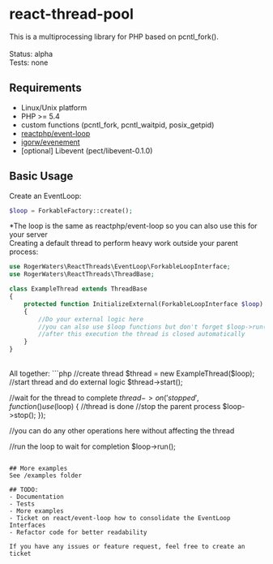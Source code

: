 # react-thread-pool

This is a multiprocessing library for PHP based on pcntl_fork().<br />
<br />
Status: alpha<br />
Tests: none<br />

## Requirements
- Linux/Unix platform
- PHP >= 5.4
- custom functions (pcntl_fork, pcntl_waitpid, posix_getpid)
- <a href="https://github.com/reactphp/event-loop" target="_blank">reactphp/event-loop</a>
- <a href="https://github.com/igorw/evenement" target="_blank">igorw/evenement</a>
- [optional] Libevent (pect/libevent-0.1.0)

## Basic Usage

Create an EventLoop:<br />
```php
$loop = ForkableFactory::create();
```
*The loop is the same as reactphp/event-loop so you can also use this for your server
<br/>
Creating a default thread to perform heavy work outside your parent process:
```php
use RogerWaters\ReactThreads\EventLoop\ForkableLoopInterface;
use RogerWaters\ReactThreads\ThreadBase;

class ExampleThread extends ThreadBase
{
    protected function InitializeExternal(ForkableLoopInterface $loop)
    {
        //Do your external logic here
        //you can also use $loop functions but don't forget $loop->run()
        //after this execution the thread is closed automatically
    }
}
```
<br/>
All together:
```php
//create thread
$thread = new ExampleThread($loop);
//start thread and do external logic
$thread->start();

//wait for the thread to complete
$thread->on('stopped',function() use ($loop)
{
    //thread is done
    //stop the parent process
    $loop->stop();
});

//you can do any other operations here without affecting the thread

//run the loop to wait for completion
$loop->run();
```

## More examples
See /examples folder

## TODO:
- Documentation
- Tests
- More examples
- Ticket on react/event-loop how to consolidate the EventLoop Interfaces
- Refactor code for better readability

If you have any issues or feature request, feel free to create an ticket
